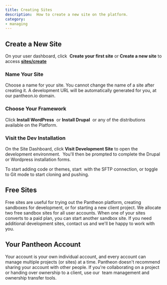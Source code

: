 ```yaml
---
title: Creating Sites
description:  How to create a new site on the platform.
category:
- managing
---
```

## Create a New Site

On your user dashboard, click  **Create your first site** or **Create a new site** to access **[sites/create](https://dashboard.pantheon.io/sites/create)**

### Name Your Site

Choose a name for your site. You cannot change the name of a site after creating it. A development URL will be automatically generated for you, at our pantheon.io domain.

### Choose Your Framework

Click **Install WordPress**  or **Install Drupal**  or any of the distributions available on the Platform.

### Visit the Dev Installation

On the Site Dashboard, click **Visit Development Site** to open the development environment.  You'll then be prompted to complete the Drupal or Wordpress installation forms.  

To start adding code or themes, start  with the SFTP connection, or toggle to Git mode to start cloning and pushing.

## Free Sites

Free sites are useful for trying out the Pantheon platform, creating sandboxes for development, or for starting a new client project. We allocate two free sandbox sites for all user accounts. When one of your sites converts to a paid plan, you can start another sandbox site. If you need additional development sites, contact us and we'll be happy to work with you.

## Your Pantheon Account

Your account is your own individual account, and every account can manage multiple projects (or sites) at a time. Pantheon doesn't recommend sharing your account with other people. If you're collaborating on a project or handing over ownership to a client, use our  team management and ownership transfer tools.  

​
